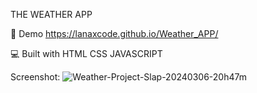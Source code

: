 THE WEATHER APP

🚀 Demo
https://lanaxcode.github.io/Weather_APP/

💻 Built with
HTML
CSS
JAVASCRIPT

Screenshot:
![Weather-Project-Slap-20240306-20h47m](https://github.com/LanaxCode/Weather_APP/assets/123948215/f0ddde66-8f38-4bd3-b170-b6abbd8b39a6)
